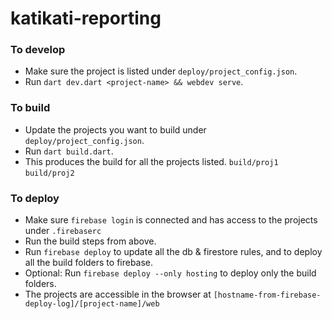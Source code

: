 # katikati-reporting

### To develop

- Make sure the project is listed under `deploy/project_config.json`.
- Run `dart dev.dart <project-name> && webdev serve`.

### To build

- Update the projects you want to build under `deploy/project_config.json`.
- Run `dart build.dart`.
- This produces the build for all the projects listed. `build/proj1` `build/proj2`

### To deploy

- Make sure `firebase login` is connected and has access to the projects under `.firebaserc`
- Run the build steps from above.
- Run `firebase deploy` to update all the db & firestore rules, and to deploy all the build folders to firebase.
- Optional: Run `firebase deploy --only hosting` to deploy only the build folders.
- The projects are accessible in the browser at `[hostname-from-firebase-deploy-log]/[project-name]/web`
